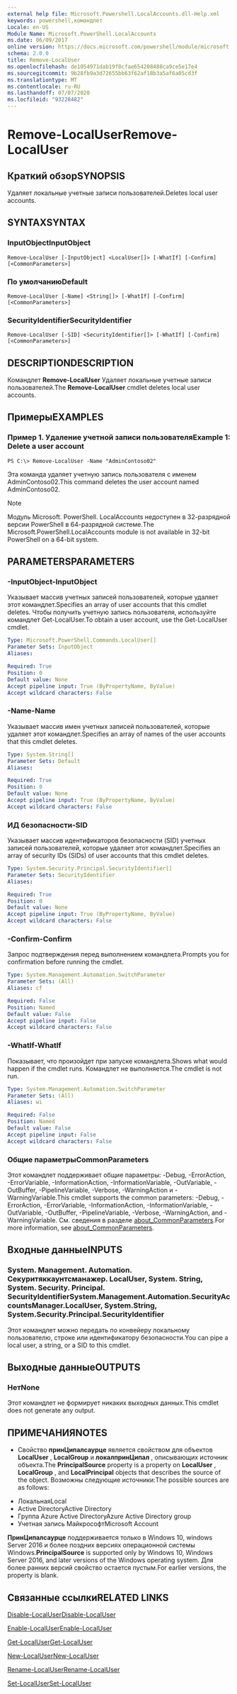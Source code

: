 ```yaml
---
external help file: Microsoft.Powershell.LocalAccounts.dll-Help.xml
keywords: powershell,командлет
Locale: en-US
Module Name: Microsoft.PowerShell.LocalAccounts
ms.date: 06/09/2017
online version: https://docs.microsoft.com/powershell/module/microsoft.powershell.localaccounts/remove-localuser?view=powershell-5.1&WT.mc_id=ps-gethelp
schema: 2.0.0
title: Remove-LocalUser
ms.openlocfilehash: de1054971dab19f8cfae654208488ca9ce5e17e4
ms.sourcegitcommit: 9b28fb9a3d72655bb63f62af18b3a5af6a05cd3f
ms.translationtype: MT
ms.contentlocale: ru-RU
ms.lasthandoff: 07/07/2020
ms.locfileid: "93228482"
---
```

# <span data-ttu-id="f63af-103">Remove-LocalUser</span><span class="sxs-lookup"><span data-stu-id="f63af-103">Remove-LocalUser</span></span>

## <span data-ttu-id="f63af-104">Краткий обзор</span><span class="sxs-lookup"><span data-stu-id="f63af-104">SYNOPSIS</span></span>
<span data-ttu-id="f63af-105">Удаляет локальные учетные записи пользователей.</span><span class="sxs-lookup"><span data-stu-id="f63af-105">Deletes local user accounts.</span></span>

## <span data-ttu-id="f63af-106">SYNTAX</span><span class="sxs-lookup"><span data-stu-id="f63af-106">SYNTAX</span></span>

### <span data-ttu-id="f63af-107">InputObject</span><span class="sxs-lookup"><span data-stu-id="f63af-107">InputObject</span></span>

```
Remove-LocalUser [-InputObject] <LocalUser[]> [-WhatIf] [-Confirm] [<CommonParameters>]
```

### <span data-ttu-id="f63af-108">По умолчанию</span><span class="sxs-lookup"><span data-stu-id="f63af-108">Default</span></span>

```
Remove-LocalUser [-Name] <String[]> [-WhatIf] [-Confirm] [<CommonParameters>]
```

### <span data-ttu-id="f63af-109">SecurityIdentifier</span><span class="sxs-lookup"><span data-stu-id="f63af-109">SecurityIdentifier</span></span>

```
Remove-LocalUser [-SID] <SecurityIdentifier[]> [-WhatIf] [-Confirm] [<CommonParameters>]
```

## <span data-ttu-id="f63af-110">DESCRIPTION</span><span class="sxs-lookup"><span data-stu-id="f63af-110">DESCRIPTION</span></span>
<span data-ttu-id="f63af-111">Командлет **Remove-LocalUser** Удаляет локальные учетные записи пользователей.</span><span class="sxs-lookup"><span data-stu-id="f63af-111">The **Remove-LocalUser** cmdlet deletes local user accounts.</span></span>

## <span data-ttu-id="f63af-112">Примеры</span><span class="sxs-lookup"><span data-stu-id="f63af-112">EXAMPLES</span></span>

### <span data-ttu-id="f63af-113">Пример 1. Удаление учетной записи пользователя</span><span class="sxs-lookup"><span data-stu-id="f63af-113">Example 1: Delete a user account</span></span>

```
PS C:\> Remove-LocalUser -Name "AdminContoso02"
```

<span data-ttu-id="f63af-114">Эта команда удаляет учетную запись пользователя с именем AdminContoso02.</span><span class="sxs-lookup"><span data-stu-id="f63af-114">This command deletes the user account named AdminContoso02.</span></span>

> [!NOTE]
> <span data-ttu-id="f63af-115">Модуль Microsoft. PowerShell. LocalAccounts недоступен в 32-разрядной версии PowerShell в 64-разрядной системе.</span><span class="sxs-lookup"><span data-stu-id="f63af-115">The Microsoft.PowerShell.LocalAccounts module is not available in 32-bit PowerShell on a 64-bit system.</span></span>

## <span data-ttu-id="f63af-116">PARAMETERS</span><span class="sxs-lookup"><span data-stu-id="f63af-116">PARAMETERS</span></span>

### <span data-ttu-id="f63af-117">-InputObject</span><span class="sxs-lookup"><span data-stu-id="f63af-117">-InputObject</span></span>
<span data-ttu-id="f63af-118">Указывает массив учетных записей пользователей, которые удаляет этот командлет.</span><span class="sxs-lookup"><span data-stu-id="f63af-118">Specifies an array of user accounts that this cmdlet deletes.</span></span>
<span data-ttu-id="f63af-119">Чтобы получить учетную запись пользователя, используйте командлет Get-LocalUser.</span><span class="sxs-lookup"><span data-stu-id="f63af-119">To obtain a user account, use the Get-LocalUser cmdlet.</span></span>

```yaml
Type: Microsoft.PowerShell.Commands.LocalUser[]
Parameter Sets: InputObject
Aliases:

Required: True
Position: 0
Default value: None
Accept pipeline input: True (ByPropertyName, ByValue)
Accept wildcard characters: False
```

### <span data-ttu-id="f63af-120">-Name</span><span class="sxs-lookup"><span data-stu-id="f63af-120">-Name</span></span>
<span data-ttu-id="f63af-121">Указывает массив имен учетных записей пользователей, которые удаляет этот командлет.</span><span class="sxs-lookup"><span data-stu-id="f63af-121">Specifies an array of names of the user accounts that this cmdlet deletes.</span></span>

```yaml
Type: System.String[]
Parameter Sets: Default
Aliases:

Required: True
Position: 0
Default value: None
Accept pipeline input: True (ByPropertyName, ByValue)
Accept wildcard characters: False
```

### <span data-ttu-id="f63af-122">ИД безопасности</span><span class="sxs-lookup"><span data-stu-id="f63af-122">-SID</span></span>
<span data-ttu-id="f63af-123">Указывает массив идентификаторов безопасности (SID) учетных записей пользователей, которые удаляет этот командлет.</span><span class="sxs-lookup"><span data-stu-id="f63af-123">Specifies an array of security IDs (SIDs) of user accounts that this cmdlet deletes.</span></span>

```yaml
Type: System.Security.Principal.SecurityIdentifier[]
Parameter Sets: SecurityIdentifier
Aliases:

Required: True
Position: 0
Default value: None
Accept pipeline input: True (ByPropertyName, ByValue)
Accept wildcard characters: False
```

### <span data-ttu-id="f63af-124">-Confirm</span><span class="sxs-lookup"><span data-stu-id="f63af-124">-Confirm</span></span>
<span data-ttu-id="f63af-125">Запрос подтверждения перед выполнением командлета.</span><span class="sxs-lookup"><span data-stu-id="f63af-125">Prompts you for confirmation before running the cmdlet.</span></span>

```yaml
Type: System.Management.Automation.SwitchParameter
Parameter Sets: (All)
Aliases: cf

Required: False
Position: Named
Default value: False
Accept pipeline input: False
Accept wildcard characters: False
```

### <span data-ttu-id="f63af-126">-WhatIf</span><span class="sxs-lookup"><span data-stu-id="f63af-126">-WhatIf</span></span>
<span data-ttu-id="f63af-127">Показывает, что произойдет при запуске командлета.</span><span class="sxs-lookup"><span data-stu-id="f63af-127">Shows what would happen if the cmdlet runs.</span></span>
<span data-ttu-id="f63af-128">Командлет не выполняется.</span><span class="sxs-lookup"><span data-stu-id="f63af-128">The cmdlet is not run.</span></span>

```yaml
Type: System.Management.Automation.SwitchParameter
Parameter Sets: (All)
Aliases: wi

Required: False
Position: Named
Default value: False
Accept pipeline input: False
Accept wildcard characters: False
```

### <span data-ttu-id="f63af-129">Общие параметры</span><span class="sxs-lookup"><span data-stu-id="f63af-129">CommonParameters</span></span>
<span data-ttu-id="f63af-130">Этот командлет поддерживает общие параметры: -Debug, -ErrorAction, -ErrorVariable, -InformationAction, -InformationVariable, -OutVariable, -OutBuffer, -PipelineVariable, -Verbose, -WarningAction и -WarningVariable.</span><span class="sxs-lookup"><span data-stu-id="f63af-130">This cmdlet supports the common parameters: -Debug, -ErrorAction, -ErrorVariable, -InformationAction, -InformationVariable, -OutVariable, -OutBuffer, -PipelineVariable, -Verbose, -WarningAction, and -WarningVariable.</span></span> <span data-ttu-id="f63af-131">См. сведения в разделе [about_CommonParameters](https://go.microsoft.com/fwlink/?LinkID=113216).</span><span class="sxs-lookup"><span data-stu-id="f63af-131">For more information, see [about_CommonParameters](https://go.microsoft.com/fwlink/?LinkID=113216).</span></span>

## <span data-ttu-id="f63af-132">Входные данные</span><span class="sxs-lookup"><span data-stu-id="f63af-132">INPUTS</span></span>

### <span data-ttu-id="f63af-133">System. Management. Automation. Секуритяккаунтсманажер. LocalUser, System. String, System. Security. Principal. SecurityIdentifier</span><span class="sxs-lookup"><span data-stu-id="f63af-133">System.Management.Automation.SecurityAccountsManager.LocalUser, System.String, System.Security.Principal.SecurityIdentifier</span></span>
<span data-ttu-id="f63af-134">Этот командлет можно передать по конвейеру локальному пользователю, строке или идентификатору безопасности.</span><span class="sxs-lookup"><span data-stu-id="f63af-134">You can pipe a local user, a string, or a SID to this cmdlet.</span></span>

## <span data-ttu-id="f63af-135">Выходные данные</span><span class="sxs-lookup"><span data-stu-id="f63af-135">OUTPUTS</span></span>

### <span data-ttu-id="f63af-136">Нет</span><span class="sxs-lookup"><span data-stu-id="f63af-136">None</span></span>
<span data-ttu-id="f63af-137">Этот командлет не формирует никаких выходных данных.</span><span class="sxs-lookup"><span data-stu-id="f63af-137">This cmdlet does not generate any output.</span></span>

## <span data-ttu-id="f63af-138">ПРИМЕЧАНИЯ</span><span class="sxs-lookup"><span data-stu-id="f63af-138">NOTES</span></span>

* <span data-ttu-id="f63af-139">Свойство **принЦипалсаурце** является свойством для объектов **LocalUser** , **LocalGroup** и **локалпринЦипал** , описывающих источник объекта.</span><span class="sxs-lookup"><span data-stu-id="f63af-139">The **PrincipalSource** property is a property on **LocalUser** , **LocalGroup** , and **LocalPrincipal** objects that describes the source of the object.</span></span> <span data-ttu-id="f63af-140">Возможны следующие источники:</span><span class="sxs-lookup"><span data-stu-id="f63af-140">The possible sources are as follows:</span></span>

- <span data-ttu-id="f63af-141">Локальная</span><span class="sxs-lookup"><span data-stu-id="f63af-141">Local</span></span>
- <span data-ttu-id="f63af-142">Active Directory</span><span class="sxs-lookup"><span data-stu-id="f63af-142">Active Directory</span></span>
- <span data-ttu-id="f63af-143">Группа Azure Active Directory</span><span class="sxs-lookup"><span data-stu-id="f63af-143">Azure Active Directory group</span></span>
- <span data-ttu-id="f63af-144">Учетная запись Майкрософт</span><span class="sxs-lookup"><span data-stu-id="f63af-144">Microsoft Account</span></span>

<span data-ttu-id="f63af-145">**ПринЦипалсаурце** поддерживается только в Windows 10, windows Server 2016 и более поздних версиях операционной системы Windows.</span><span class="sxs-lookup"><span data-stu-id="f63af-145">**PrincipalSource** is supported only by Windows 10, Windows Server 2016, and later versions of the Windows operating system.</span></span> <span data-ttu-id="f63af-146">Для более ранних версий свойство остается пустым.</span><span class="sxs-lookup"><span data-stu-id="f63af-146">For earlier versions, the property is blank.</span></span>

## <span data-ttu-id="f63af-147">Связанные ссылки</span><span class="sxs-lookup"><span data-stu-id="f63af-147">RELATED LINKS</span></span>

[<span data-ttu-id="f63af-148">Disable-LocalUser</span><span class="sxs-lookup"><span data-stu-id="f63af-148">Disable-LocalUser</span></span>](Disable-LocalUser.md)

[<span data-ttu-id="f63af-149">Enable-LocalUser</span><span class="sxs-lookup"><span data-stu-id="f63af-149">Enable-LocalUser</span></span>](Enable-LocalUser.md)

[<span data-ttu-id="f63af-150">Get-LocalUser</span><span class="sxs-lookup"><span data-stu-id="f63af-150">Get-LocalUser</span></span>](Get-LocalUser.md)

[<span data-ttu-id="f63af-151">New-LocalUser</span><span class="sxs-lookup"><span data-stu-id="f63af-151">New-LocalUser</span></span>](New-LocalUser.md)

[<span data-ttu-id="f63af-152">Rename-LocalUser</span><span class="sxs-lookup"><span data-stu-id="f63af-152">Rename-LocalUser</span></span>](Rename-LocalUser.md)

[<span data-ttu-id="f63af-153">Set-LocalUser</span><span class="sxs-lookup"><span data-stu-id="f63af-153">Set-LocalUser</span></span>](Set-LocalUser.md)
